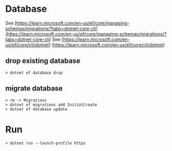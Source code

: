 ﻿# Database

See [https://learn.microsoft.com/en-us/ef/core/managing-schemas/migrations/?tabs=dotnet-core-cli] (https://learn.microsoft.com/en-us/ef/core/managing-schemas/migrations/?tabs=dotnet-core-cli)
See [https://learn.microsoft.com/en-us/ef/core/cli/dotnet] (https://learn.microsoft.com/en-us/ef/core/cli/dotnet)

## drop existing database

```
> dotnet ef database drop
```

## migrate database

```
> rm -r Migrations
> dotnet ef migrations add InitialCreate
> dotnet ef database update
```

# Run

```
> dotnet run --launch-profile https
```


